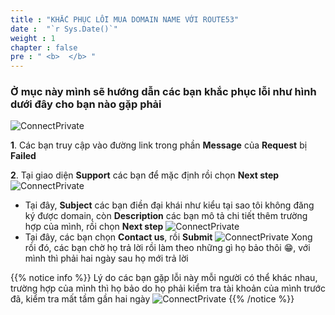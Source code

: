 ```yaml
---
title : "KHẮC PHỤC LỖI MUA DOMAIN NAME VỚI ROUTE53"
date :  "`r Sys.Date()`" 
weight : 1
chapter : false
pre : " <b>  </b> "
---
```


### Ở mục này mình sẽ hướng dẫn các bạn khắc phục lỗi như hình dưới đây cho bạn nào gặp phải
![ConnectPrivate](01AWSWorkShop/images/FixBuyDNS1.jpg)

**1**. Các bạn truy cập vào đường link trong phần **Message** của **Request** bị **Failed**

**2**. Tại giao diện **Support** các bạn để mặc định rồi chọn **Next step**
      ![ConnectPrivate](01AWSWorkShop/images/FixBuyDNS2.jpg)
- Tại đây, **Subject** các bạn điền đại khái như kiểu tại sao tôi không đăng ký được domain, còn **Description** các bạn mô tả chi tiết thêm trường hợp của mình, rồi chọn **Next step**
    ![ConnectPrivate](01AWSWorkShop/images/FixBuyDNS3.jpg)
- Tại đây, các bạn chọn **Contact us**, rồi **Submit**
    ![ConnectPrivate](01AWSWorkShop/images/FixBuyDNS4.jpg)
Xong rồi đó, các bạn chờ họ trả lời rồi làm theo những gì họ bảo thôi 😁, với mình thì phải hai ngày sau họ mới trả lời

{{% notice info %}}
Lý do các bạn gặp lỗi này mỗi người có thể khác nhau, trường hợp của mình thì họ bảo do họ phải kiểm tra tài khoản của mình trước đã, kiểm tra mất tầm gần hai ngày 
![ConnectPrivate](01AWSWorkShop/images/FixBuyDNS5.jpg)
{{% /notice %}}






